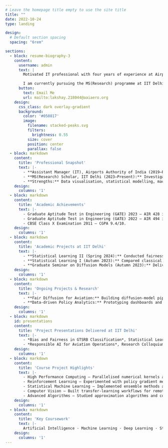 ```yaml
---
# Leave the homepage title empty to use the site title
title: ""
date: 2022-10-24
type: landing

design:
  # Default section spacing
  spacing: "6rem"

sections:
  - block: resume-biography-3
    content:
      username: admin
      text: |
        Motivated IT professional with four years of experience at Airports Authority of India and a strong academic foundation from IIT Delhi. I build data products and responsible AI systems that improve airport operations while keeping fairness, transparency, and public policy at the core.

        I am currently pursuing the MS(Research) programme at IIT Delhi under the guidance of Prof. Srikanta Bedathur, where I explore fairness-aware diffusion models and trustworthy analytics for large-scale infrastructure planning.
      button:
        text: Email Me
        url: mailto:lakshay.218044@aaiaero.org
    design:
      css_class: dark overlay-gradient
      background:
        color: '#050817'
        image:
          filename: stacked-peaks.svg
          filters:
            brightness: 0.55
          size: cover
          position: center
          parallax: false
  - block: markdown
    content:
      title: 'Professional Snapshot'
      text: |-
        - **Assistant Manager (IT), Airports Authority of India (2019–Present):** Leading digitisation programmes such as Airsewa, NOCAS, BCAS compliance, and airport slot allocation platforms.
        - **MS(Research) Scholar, IIT Delhi (2023–Present):** Investigating fairness-aware diffusion models and analytical pipelines for aviation and public policy.
        - **Strengths:** Data visualisation, statistical modelling, machine learning, operations research, and stakeholder storytelling.
    design:
      columns: '1'
  - block: markdown
    content:
      title: 'Academic Achievements'
      text: |-
        - Graduate Aptitude Test in Engineering (GATE) 2023 — AIR 428 in Computer Science & Engineering.
        - Graduate Aptitude Test in Engineering (GATE) 2022 — AIR 494 in Computer Science & Engineering.
        - CBSE Class X Examination 2011 — CGPA 9.4/10.
    design:
      columns: '1'
  - block: markdown
    content:
      title: 'Academic Projects at IIT Delhi'
      text: |-
        - **Statistical Learning II (Spring 2024):** Conducted fairness audits of convolutional neural networks on the German Traffic Sign Recognition Benchmark (GTSRB), benchmarking parity metrics, robustness, and mitigation strategies.
        - **Statistical Learning I (Autumn 2023):** Compared classical and modern ML pipelines on the Adult Income dataset, analysing the trade-offs between accuracy and demographic parity while implementing reweighing-based bias mitigation.
        - **Graduate Seminar on Diffusion Models (Autumn 2023):** Delivered a literature review on diffusion and score-based generative models, focusing on controllability, regularisation, and their implications for public data ecosystems.
    design:
      columns: '1'
  - block: markdown
    content:
      title: 'Ongoing Projects & Research'
      text: |-
        - **Fair Diffusion for Aviation:** Building diffusion-model pipelines that preserve demographic diversity in synthetic aerial imagery to support safer perception systems.
        - **Data-driven Policy Analytics:** Prototyping dashboards and optimisation frameworks for airport slot allocation and service quality in collaboration with Airports Authority of India.
    design:
      columns: '1'
  - block: markdown
    id: presentations
    content:
      title: 'Project Presentations Delivered at IIT Delhi'
      text: |-
        - *Bias and Fairness in GTSRB Classification*, Statistical Learning II, Spring 2024 — evaluated parity metrics and mitigation outcomes for traffic sign recognition models.
        - *Responsible AI for Aviation Operations*, Research Colloquium, 2023 — shared learnings from fairness-aware modelling and optimisation for airport slot allocation.
    design:
      columns: '1'
  - block: markdown
    content:
      title: 'Course Project Highlights'
      text: |-
        - High Performance Computing — Parallelised numerical kernels and benchmarking exercises on multi-core CPU clusters.
        - Reinforcement Learning — Experimented with policy gradient methods for resource allocation scenarios inspired by air traffic flow management.
        - Statistical Machine Learning — Implemented ensemble methods and calibration pipelines for structured datasets.
        - Computer Vision — Built transfer-learning workflows for remote-sensing image recognition.
        - Advanced Algorithms — Studied approximation algorithms and combinatorial optimisation with practical case studies from aviation.
    design:
      columns: '1'
  - block: markdown
    content:
      title: 'Key Coursework'
      text: |-
        Artificial Intelligence · Machine Learning · Deep Learning · Statistical Learning I & II · Data Mining · Reinforcement Learning · Computer Vision · Natural Language Processing · High Performance Computing · Algorithms · Probability & Statistics · Operations Research · Linear Programming.
    design:
      columns: '1'
---
```


